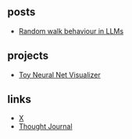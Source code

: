 ## posts

- [Random walk behaviour in LLMs](articles/2024-12-22/A00002.md)

## projects

- [Toy Neural Net Visualizer](projects/neuralide.html)

## links

- [X](https://x.com/attentionmech)
- [Thought Journal](attentionmech.blog)


